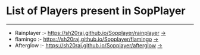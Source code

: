 # List of Players present in SopPlayer

---

- Rainplayer :- https://sh20raj.github.io/Sopplayer/rainplayer [->](https://github.com/SH20RAJ/Sopplayer/tree/main/rainplayer)
- flamingo :- https://sh20raj.github.io/Sopplayer/flamingo [->](https://github.com/SH20RAJ/Sopplayer/tree/main/flamingo)
- Afterglow :- https://sh20raj.github.io/Sopplayer/afterglow [->](https://github.com/SH20RAJ/Sopplayer/tree/main/afterglow)
